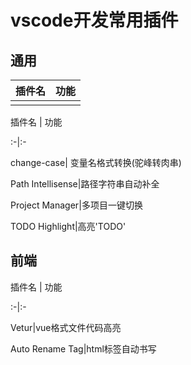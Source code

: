 # vscode开发常用插件

## 通用

| 插件名 | 功能 |
| :--- | :--- |
|  |  |



插件名 \| 功能

:-\|:-

change-case\| 变量名格式转换\(驼峰转肉串\)

Path Intellisense\|路径字符串自动补全

Project Manager\|多项目一键切换

TODO Highlight\|高亮'TODO'



## 前端



插件名 \| 功能

:-\|:-

Vetur\|vue格式文件代码高亮

Auto Rename Tag\|html标签自动书写



